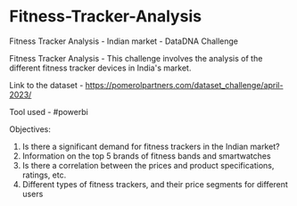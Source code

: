 # Fitness-Tracker-Analysis
Fitness Tracker Analysis - Indian market - DataDNA Challenge

Fitness Tracker Analysis - This challenge involves the analysis of the different fitness tracker devices in India's market.

Link to the dataset - https://pomerolpartners.com/dataset_challenge/april-2023/

Tool used - #powerbi

Objectives:
1. Is there a significant demand for fitness trackers in the Indian market?
2. Information on the top 5 brands of fitness bands and smartwatches
3. Is there a correlation between the prices and product specifications, ratings, etc.
4. Different types of fitness trackers, and their price segments for different users

